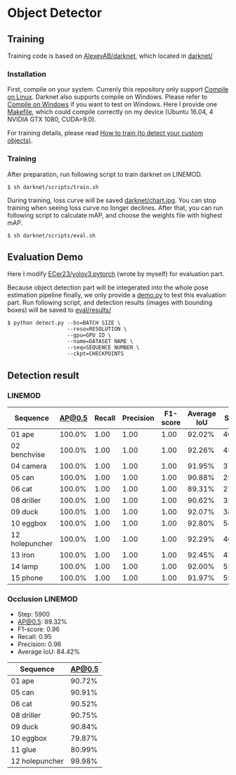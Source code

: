 # Object Detector

## Training

Training code is based on [AlexeyAB/darknet](https://github.com/AlexeyAB/darknet), which located in [darknet/](darknet)

### Installation

First, compile on your system. Currenly this repository only support [Compile on Linux](https://github.com/AlexeyAB/darknet#how-to-compile-on-linux). Darknet also supports compile on Windows. Please refer to [Compile on Windows](https://github.com/AlexeyAB/darknet#how-to-compile-on-windows) if you want to test on Windows. Here I provide one [Makefile](darknet/Makefile), which could compile correctly on my device (Ubuntu 16.04, 4 NVIDIA GTX 1080, CUDA=9.0).

For training details, please read [How to train (to detect your custom objects)](https://github.com/AlexeyAB/darknet#how-to-train-to-detect-your-custom-objects).

### Training

After preparation, run following script to train darknet on LINEMOD.

```
$ sh darknet/scripts/train.sh
```

During training, loss curve will be saved [darknet/chart.jpg](darknet/chart.jpg). You can stop training when seeing loss curve no longer declines. After that, you can run following script to calculate mAP, and choose the weights file with highest mAP.

```
$ sh darknet/scripts/eval.sh
```

## Evaluation Demo

Here I modify [ECer23/yolov3.pytorch](https://github.com/ECer23/yolov3.pytorch) (wrote by myself) for evaluation part.

Because object detection part will be integerated into the whole pose estimation pipeline finally, we only provide a [demo.py](/demo.py) to test this evaluation part. Run following script, and detection results (images with bounding boxes) will be saved to [eval/results/](eval/results)

```
$ python detect.py --bs=BATCH SIZE \
                   --reso=RESOLUTION \
                   --gpu=GPU ID \
                   --name=DATASET NAME \
                   --seq=SEQUENCE NUMBER \
                   --ckpt=CHECKPOINTS
```

## Detection result

### LINEMOD

| Sequence       | AP@0.5 | Recall | Precision | F1-score | Average IoU | Step |
| -------------- | ------ | ------ | --------- | -------- | ----------- | ---- |
| 01 ape         | 100.0% | 1.00   | 1.00      | 1.00     | 92.02%      | 4000 |
| 02 benchvise   | 100.0% | 1.00   | 1.00      | 1.00     | 92.26%      | 4500 |
| 04 camera      | 100.0% | 1.00   | 1.00      | 1.00     | 91.95%      | 3700 |
| 05 can         | 100.0% | 1.00   | 1.00      | 1.00     | 90.88%      | 2500 |
| 06 cat         | 100.0% | 1.00   | 1.00      | 1.00     | 89.31%      | 2700 |
| 08 driller     | 100.0% | 1.00   | 1.00      | 1.00     | 90.62%      | 3200 |
| 09 duck        | 100.0% | 1.00   | 1.00      | 1.00     | 92.07%      | 3800 |
| 10 eggbox      | 100.0% | 1.00   | 1.00      | 1.00     | 92.80%      | 5400 |
| 12 holepuncher | 100.0% | 1.00   | 1.00      | 1.00     | 92.29%      | 4000 |
| 13 iron        | 100.0% | 1.00   | 1.00      | 1.00     | 92.45%      | 4200 |
| 14 lamp        | 100.0% | 1.00   | 1.00      | 1.00     | 92.00%      | 5200 |
| 15 phone       | 100.0% | 1.00   | 1.00      | 1.00     | 91.97%      | 5500 |


### Occlusion LINEMOD

* Step: 5900
* AP@0.5: 89.32%
* F1-score: 0.96
* Recall: 0.95
* Precision: 0.96
* Average IoU: 84.42%

| Sequence       | AP@0.5 |
| -------------- | ------ |
| 01 ape         | 90.72% |
| 05 can         | 90.91% |
| 06 cat         | 90.52% |
| 08 driller     | 90.75% |
| 09 duck        | 90.84% |
| 10 eggbox      | 79.87% |
| 11 glue        | 80.99% |
| 12 holepuncher | 99.98% |

